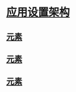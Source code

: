 # [应用设置架构](index.md)
## [<add> 元素](add-element-for-appsettings.md)   
## [<clear> 元素](clear-element-for-appsettings.md)   
## [<remove> 元素](remove-element-for-appsettings.md)